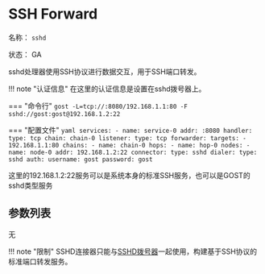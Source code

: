 # SSH Forward

名称： `sshd`

状态： GA

sshd处理器使用SSH协议进行数据交互，用于SSH端口转发。

!!! note "认证信息"
    在这里的认证信息是设置在sshd拨号器上。
	
=== "命令行"
    ```
	gost -L=tcp://:8080/192.168.1.1:80 -F sshd://gost:gost@192.168.1.2:22
	```

=== "配置文件"
    ```yaml
	services:
	- name: service-0
	  addr: :8080
	  handler:
		type: tcp
		chain: chain-0
	  listener:
		type: tcp
	  forwarder:
		targets:
		- 192.168.1.1:80
	chains:
	- name: chain-0
	  hops:
	  - name: hop-0
		nodes:
		- name: node-0
		  addr: 192.168.1.2:22
		  connector:
			type: sshd
		  dialer:
			type: sshd
			auth:
			  username: gost
			  password: gost
	```

这里的192.168.1.2:22服务可以是系统本身的标准SSH服务，也可以是GOST的sshd类型服务

## 参数列表

无

!!! note "限制"
    SSHD连接器只能与[SSHD拨号器](/reference/dialers/sshd/)一起使用，构建基于SSH协议的标准端口转发服务。
